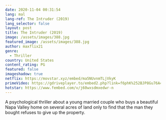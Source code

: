 ```yaml
---
date: 2020-11-04 00:31:54
lang: mal
lang-ref: The Intruder (2019)
lang_selector: false
layout: post
title: The Intruder (2019)
image: /assets/images/388.jpg
featured_image: /assets/images/388.jpg
author: maxflix21
genre:
  - Thriller
country: United States
content_rating: PG
featured: false
imageshadow: true
netflix: https://movstar.xyz/embed/ma5NUvnmTLjVkyK
primeVideo: https://gdriveplayer.to/embed2.php?link=f6phK%252BJP8Gu76A4IjWQWwQPHQFS2O7uADB4NFMOV1DV%252BHQ%252B9Uq8XHzXpqXjH2V2BQ5R3SVTSG1%252FSe4z0oeaZC%252BcbEtbZqMWHcoarwBEi4vTl%252BrQcZrmlbItJr3E54F3me6T1IBOiuc%252FKVANA3OFtK3%252BY9OCia%252Fp9f2uarMeTwC%252FOJRi7k9Wg5Dj5U3uS4rB0Y%253D
hotstar: https://www.fembed.com/v/j60wxsdmxedwr-n
---
```

A psychological thriller about a young married couple who buys a beautiful Napa Valley home on several acres of land only to find that the man they bought refuses to give up the property.